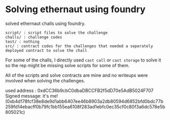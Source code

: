 # Solving ethernaut using foundry
solved ethernaut challs using foundry.
```
script/ : script files to solve the challenge
challs/ : challenge codes
test/ : nothing
src/ : contract codes for the challenges that needed a seperately deployed contract to solve the chall
```
For some of the challs, I directly used `cast call` or `cast storage` to solve it so the rep might be missing solve scripts for some of them.

All of the scripts and solve contracts are mine and no writeups were involved when solving the challenges.


used address : 0xdCC36b9cbC0dbaDBCCFB2f5dD70e5AdB5024F707
Signed message:
it's me! (0xb4d178fcf38e8de9d1abb6407ee46b8903a2db80594d6852bfd0bdc77b259fd14ebacff0b79fc1bb155ea6108f283ad1ebfc0ec35cf0c80f3a6dc578e5b805021c)